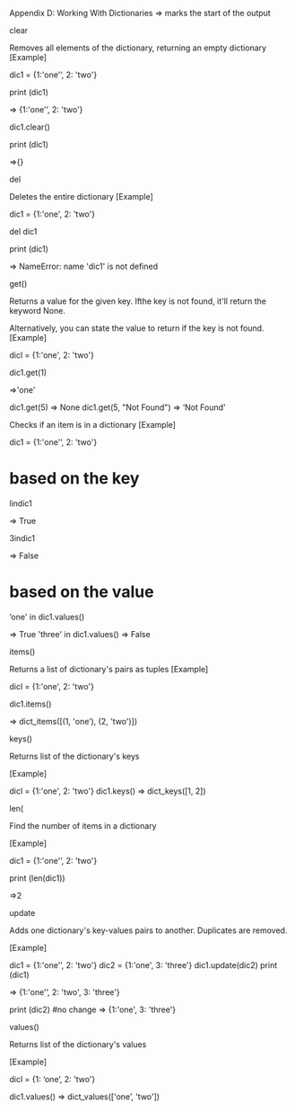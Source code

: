 Appendix D: Working With Dictionaries
=> marks the start of the output

clear

Removes all elements of the dictionary, returning an empty dictionary
[Example]

dic1 = {1:'one'’, 2: 'two'}

print (dic1)

=> {1:'one'’, 2: 'two'}

dic1.clear()

print (dic1)

=>{}

del

Deletes the entire dictionary
[Example]

dic1 = {1:'one', 2: 'two'}

del dic1

print (dic1)

=> NameError: name 'dic1' is not defined

get()

Returns a value for the given key.
Ifthe key is not found, it'll return the keyword None.

Alternatively, you can state the value to return if the key is not found.
[Example]

dicl = {1:'one', 2: 'two'}

dic1.get(1)

=>'one'

dic1.get(5)
=> None
dic1.get(5, "Not Found")
=> ‘Not Found'

Checks if an item is in a dictionary
[Example]

dic1 = {1:'one'’, 2: 'two'}

# based on the key

lindic1

=> True

3indic1

=> False

# based on the value
‘one' in dic1.values()

=> True
'three' in dic1.values()
=> False

items()

Returns a list of dictionary's pairs as tuples
[Example]

dicl = {1:'one', 2: 'two'}

dic1.items()

=> dict_items([(1, 'one’), (2, 'two')])

keys()

Returns list of the dictionary's keys

[Example]

dicl = {1:'one', 2: 'two'}
dic1.keys()
=> dict_keys([1, 2])

len(

Find the number of items in a dictionary

[Example]

dic1 = {1:'one'’, 2: 'two'}

print (len(dic1))

=>2

update

Adds one dictionary's key-values pairs to another. Duplicates are removed.

[Example]

dic1 = {1:'one'’, 2: 'two'}
dic2 = {1:'one', 3: 'three'}
dic1.update(dic2)
print (dic1)

=> {1:'one'’, 2: 'two', 3: 'three'}

print (dic2) #no change
=> {1:'one', 3: 'three'}

values()

Returns list of the dictionary's values

[Example]

dicl = {1: ‘one’, 2: 'two'}

dic1.values()
=> dict_values(['one’, 'two'])
